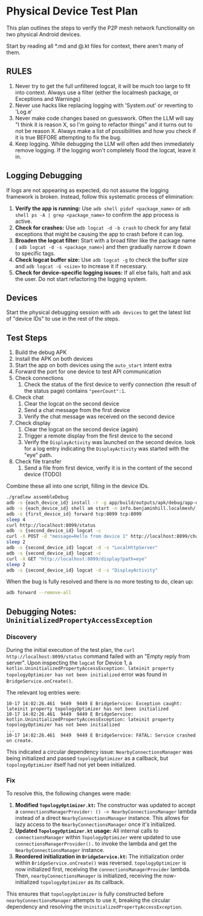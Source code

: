 # Physical Device Test Plan

This plan outlines the steps to verify the P2P mesh network functionality on two physical Android
devices.

Start by reading all *.md and @.kt files for context, there aren't many of them.

## RULES

1. Never try to get the full unfiltered logcat, it will be much too large to fit into context.
   Always use a filter (either the localmesh package, or Exceptions and Warnings)
2. Never use hacks like replacing logging with 'System.out' or reverting to 'Log.e'
3. Never make code changes based on guesswork. Often the LLM will say "I think it is reason X, so
   I'm going to refactor things" and it turns out to not be reason X. Always make a list of
   possibilities and how you check if it is true BEFORE attempting to fix the bug.
4. Keep logging. While debugging the LLM will often add then immediately remove logging. If the
   logging won't completely flood the logcat, leave it in.

## Logging Debugging

If logs are not appearing as expected, do not assume the logging framework is broken. Instead,
follow this systematic process of elimination:

1. **Verify the app is running:** Use `adb shell pidof <package_name>` or
   `adb shell ps -A | grep <package_name>` to confirm the app process is active.
2. **Check for crashes:** Use `adb logcat -d -b crash` to check for any fatal exceptions that might
   be causing the app to crash before it can log.
3. **Broaden the logcat filter:** Start with a broad filter like the package name (
   `adb logcat -d -s <package_name>`) and then gradually narrow it down to specific tags.
4. **Check logcat buffer size:** Use `adb logcat -g` to check the buffer size and
   `adb logcat -G <size>` to increase it if necessary.
5. **Check for device-specific logging issues:** If all else fails, halt and ask the user. Do not
   start refactoring the logging system.

## Devices

Start the physical debugging session with `adb devices` to get the latest list of "device IDs" to use in the rest of the steps.

## Test Steps

1. Build the debug APK
2. Install the APK on both devices
3. Start the app on both devices using the `auto_start` intent extra
4. Forward the port for one device to test API communication
5. Check connections
    1. Check the status of the first device to verify connection (the result of the status page)
       contains `"peerCount":1`.
6. Check chat
    1. Clear the logcat on the second device
    2. Send a chat message from the first device
    3. Verify the chat message was received on the second device
7. Check display
    1. Clear the logcat on the second device (again)
    2. Trigger a remote display from the first device to the second
    3. Verify the `DisplayActivity` was launched on the second device. look for a log entry
       indicating the `DisplayActivity` was started with the "eye" path.
8. Check file transfer
    1. Send a file from first device, verify it is in the content of the second device (TODO)

Combine these all into one script, filling in the device IDs.

```bash
./gradlew assembleDebug
adb -s {each_device_id} install -r -g app/build/outputs/apk/debug/app-debug.apk
adb -s {each_device_id} shell am start -n info.benjaminhill.localmesh/.MainActivity --ez auto_start true
adb -s {first_device_id} forward tcp:8099 tcp:8099
sleep 4
curl http://localhost:8099/status
adb -s {second_device_id} logcat -c
curl -X POST -d "message=Hello from device 1" http://localhost:8099/chat
sleep 2
adb -s {second_device_id} logcat -d -s "LocalHttpServer"
adb -s {second_device_id} logcat -c
curl -X GET "http://localhost:8099/display?path=eye"
sleep 2
adb -s {second_device_id} logcat -d -s "DisplayActivity"
```

When the bug is fully resolved and there is no more testing to do, clean up:

```bash
adb forward --remove-all
```

## Debugging Notes: `UninitializedPropertyAccessException`

### Discovery

During the initial execution of the test plan, the `curl http://localhost:8099/status` command
failed with an "Empty reply from server". Upon inspecting the `logcat` for Device 1, a
`kotlin.UninitializedPropertyAccessException: lateinit property topologyOptimizer has not been initialized`
error was found in `BridgeService.onCreate()`.

The relevant log entries were:

```
10-17 14:02:26.461  9449  9449 E BridgeService: Exception caught: lateinit property topologyOptimizer has not been initialized
10-17 14:02:26.461  9449  9449 E BridgeService: kotlin.UninitializedPropertyAccessException: lateinit property topologyOptimizer has not been initialized
...
10-17 14:02:26.461  9449  9449 E BridgeService: FATAL: Service crashed on create.
```

This indicated a circular dependency issue: `NearbyConnectionsManager` was being initialized and
passed `topologyOptimizer` as a callback, but `topologyOptimizer` itself had not yet been
initialized.

### Fix

To resolve this, the following changes were made:

1. **Modified `TopologyOptimizer.kt`:** The constructor was updated to accept a
   `connectionsManagerProvider: () -> NearbyConnectionsManager` lambda instead of a direct
   `NearbyConnectionsManager` instance. This allows for lazy access to the
   `NearbyConnectionsManager` once it's initialized.
2. **Updated `TopologyOptimizer.kt` usage:** All internal calls to `connectionsManager` within
   `TopologyOptimizer` were updated to use `connectionsManagerProvider().` to invoke the lambda and
   get the `NearbyConnectionsManager` instance.
3. **Reordered initialization in `BridgeService.kt`:** The initialization order within
   `BridgeService.onCreate()` was reversed. `topologyOptimizer` is now initialized first, receiving
   the `connectionsManagerProvider` lambda. Then, `nearbyConnectionsManager` is initialized,
   receiving the now-initialized `topologyOptimizer` as its callback.

This ensures that `topologyOptimizer` is fully constructed before `nearbyConnectionsManager`
attempts to use it, breaking the circular dependency and resolving the
`UninitializedPropertyAccessException`.
